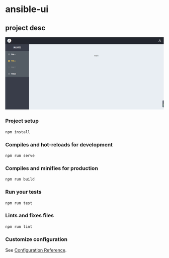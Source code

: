 # ansible-ui

## project desc

![avatar](https://github.com/cncert/ansible-ui/raw/master/src/assets/static/pic/ansible-ui.png)

### Project setup

```shell
npm install
```

### Compiles and hot-reloads for development

```shell
npm run serve
```

### Compiles and minifies for production

```shell
npm run build
```

### Run your tests

```shell
npm run test
```

### Lints and fixes files

```shell
npm run lint
```

### Customize configuration

See [Configuration Reference](https://cli.vuejs.org/config/).
